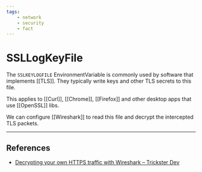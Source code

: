 ```yaml
---
tags:
    - network
    - security
    - fact
---
```


# SSLLogKeyFile

The `SSLKEYLOGFILE` EnvironmentVariable is commonly used by software that implements \[\[TLS]]. They typically write keys and other TLS secrets to this file.

This applies to \[\[Curl]], \[\[Chrome]], \[\[Firefox]] and other desktop apps that use \[\[OpenSSL]] libs.

We can configure \[\[Wireshark]] to read this file and decrypt the intercepted TLS packets.

___

## References

- [Decrypting your own HTTPS traffic with Wireshark – Trickster Dev](https://www.trickster.dev/post/decrypting-your-own-https-traffic-with-wireshark/)
